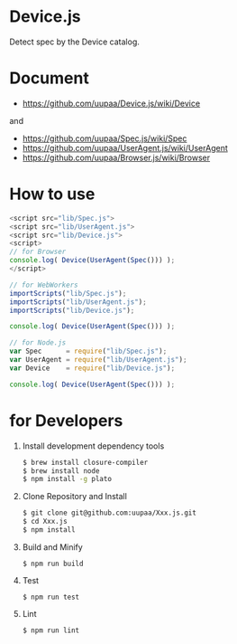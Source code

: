 Device.js
=========

Detect spec by the Device catalog.

# Document

- https://github.com/uupaa/Device.js/wiki/Device

and

- https://github.com/uupaa/Spec.js/wiki/Spec
- https://github.com/uupaa/UserAgent.js/wiki/UserAgent
- https://github.com/uupaa/Browser.js/wiki/Browser

# How to use

```js
<script src="lib/Spec.js">
<script src="lib/UserAgent.js">
<script src="lib/Device.js">
<script>
// for Browser
console.log( Device(UserAgent(Spec())) );
</script>
```

```js
// for WebWorkers
importScripts("lib/Spec.js");
importScripts("lib/UserAgent.js");
importScripts("lib/Device.js");

console.log( Device(UserAgent(Spec())) );
```

```js
// for Node.js
var Spec      = require("lib/Spec.js");
var UserAgent = require("lib/UserAgent.js");
var Device    = require("lib/Device.js");

console.log( Device(UserAgent(Spec())) );
```

# for Developers

1. Install development dependency tools

    ```sh
    $ brew install closure-compiler
    $ brew install node
    $ npm install -g plato
    ```

2. Clone Repository and Install

    ```sh
    $ git clone git@github.com:uupaa/Xxx.js.git
    $ cd Xxx.js
    $ npm install
    ```

3. Build and Minify

    `$ npm run build`

4. Test

    `$ npm run test`

5. Lint

    `$ npm run lint`

